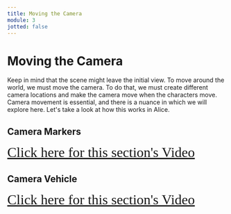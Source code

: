 ```yaml
---
title: Moving the Camera
module: 3
jotted: false
---
```


# Moving the Camera

Keep in mind that the scene might leave the initial view.  To move around the world, we must move the camera.  To do that, we must create different camera locations and make the camera move when the characters move.  Camera movement is essential, and there is a nuance in which we will explore here.  Let's take a look at how this works in Alice.

<!-- video here -->
## Camera Markers

<a href="https://umontana.zoom.us/recording/share/uzPXaLVLMvyHRHucoA5qokUdNURDBd7-DDGrk0iFiUawIumekTziMw" target="_new" style="font-family:Ariel; font-size:32px;">Click here for this section's Video</a>


## Camera Vehicle
<!-- camera vehicle -->
<a href="https://umontana.zoom.us/recording/share/HxtdxQO7cRlSb3yqD7ivZkmU82fOogvWZg2iLKAHTjCwIumekTziMw" target="_new" style="font-family:Ariel; font-size:32px;">Click here for this section's Video</a>